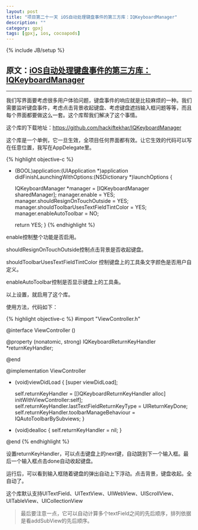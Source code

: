 ```yaml
---
layout: post
title: "项目第二十一天 iOS自动处理键盘事件的第三方库：IQKeyboardManager"
description: ""
category: gpxj
tags: [gpxj, ios, cocoapods]
---
```

{% include JB/setup %}

## 原文：[iOS自动处理键盘事件的第三方库：IQKeyboardManager](http://www.open-open.com/lib/view/open1425955017138.html)
---

我们写界面要考虑很多用户体验问题，键盘事件的响应就是比较麻烦的一种。我们需要监听键盘事件，考虑点击背景收起键盘、考虑键盘遮挡输入框问题等等，而且每个界面都要做这么一套。这个库帮我们解决了这个事情。

这个库的下载地址：<https://github.com/hackiftekhar/IQKeyboardManager>

这个库是一个单例，它一旦生效，全项目任何界面都有效。让它生效的代码可以写在任意位置，我写在AppDelegate里。

{% highlight objective-c %}
- (BOOL)application:(UIApplication *)application didFinishLaunchingWithOptions:(NSDictionary *)launchOptions {
     
    IQKeyboardManager *manager = [IQKeyboardManager sharedManager];
    manager.enable = YES;
    manager.shouldResignOnTouchOutside = YES;
    manager.shouldToolbarUsesTextFieldTintColor = YES;
    manager.enableAutoToolbar = NO;
     
    return YES;
}
{% endhighlight %}

enable控制整个功能是否启用。

shouldResignOnTouchOutside控制点击背景是否收起键盘。

shouldToolbarUsesTextFieldTintColor 控制键盘上的工具条文字颜色是否用户自定义。

enableAutoToolbar控制是否显示键盘上的工具条。

以上设置，就启用了这个库。

使用方法，代码如下：

{% highlight objective-c %}
#import "ViewController.h"
 
@interface ViewController ()
 
@property (nonatomic, strong) IQKeyboardReturnKeyHandler    *returnKeyHandler;
 
@end
 
@implementation ViewController
 
- (void)viewDidLoad {
    [super viewDidLoad];
     
    self.returnKeyHandler = [[IQKeyboardReturnKeyHandler alloc] initWithViewController:self];
    self.returnKeyHandler.lastTextFieldReturnKeyType = UIReturnKeyDone;
    self.returnKeyHandler.toolbarManageBehaviour = IQAutoToolbarBySubviews;
}
 
- (void)dealloc
{
    self.returnKeyHandler = nil;
}
 
@end
{% endhighlight %}

设置returnKeyHandler，可以点击键盘上的next键，自动跳到下一个输入框。最后一个输入框点击done自动收起键盘。

运行后，可以看到输入框随着键盘的弹出自动上下浮动。点击背景，键盘收起。全自动了。

这个库默认支持UITextField、UITextView、UIWebView、UIScrollView、UITableView、UICollectionView

> 最后要注意一点，它可以自动计算多个textField之间的先后顺序，排列依据是看addSubView的先后顺序。
